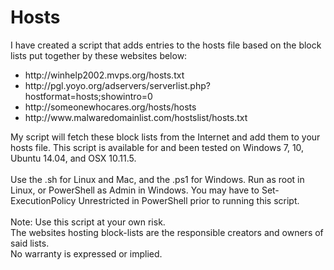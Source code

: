 # Hosts
I have created a script that adds entries to the hosts file based on the block lists put together by these websites below:
<ul>
 	<li>http://winhelp2002.mvps.org/hosts.txt</li>
 	<li>http://pgl.yoyo.org/adservers/serverlist.php?hostformat=hosts;showintro=0</li>
 	<li>http://someonewhocares.org/hosts/hosts</li>
 	<li>http://www.malwaredomainlist.com/hostslist/hosts.txt</li>
</ul>
My script will fetch these block lists from the Internet and add them to your hosts file. This script is available for and been tested on Windows 7, 10, Ubuntu 14.04, and OSX 10.11.5.</br></br>
Use the .sh for Linux and Mac, and the .ps1 for Windows. Run as root in Linux, or PowerShell as Admin in Windows. You may have to Set-ExecutionPolicy Unrestricted in PowerShell prior to running this script.</br></br>
Note: Use this script at your own risk. </br>
The websites hosting block-lists are the responsible creators and owners of said lists. </br>
No warranty is expressed or implied. 

